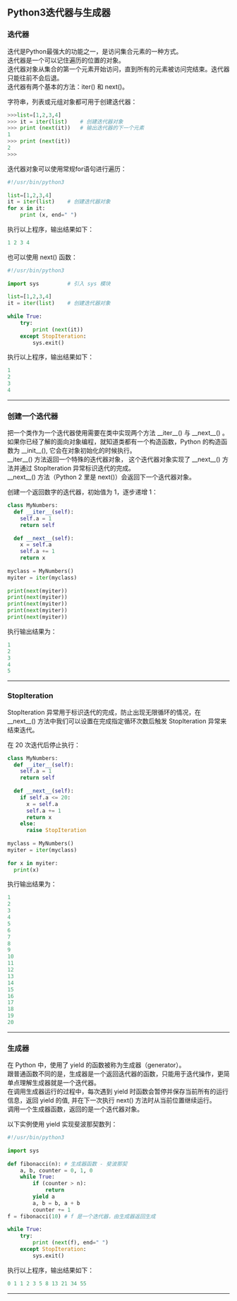 ## **Python3迭代器与生成器**

### **迭代器**
迭代是Python最强大的功能之一，是访问集合元素的一种方式。  
迭代器是一个可以记住遍历的位置的对象。  
迭代器对象从集合的第一个元素开始访问，直到所有的元素被访问完结束。迭代器只能往前不会后退。  
迭代器有两个基本的方法：iter() 和 next()。 

字符串，列表或元组对象都可用于创建迭代器：
```python
>>>list=[1,2,3,4]
>>> it = iter(list)    # 创建迭代器对象
>>> print (next(it))   # 输出迭代器的下一个元素
1
>>> print (next(it))
2
>>>
```

迭代器对象可以使用常规for语句进行遍历：
```python
#!/usr/bin/python3
 
list=[1,2,3,4]
it = iter(list)    # 创建迭代器对象
for x in it:
    print (x, end=" ")
```

执行以上程序，输出结果如下：
```python
1 2 3 4
```

也可以使用 next() 函数：
```python
#!/usr/bin/python3
 
import sys         # 引入 sys 模块
 
list=[1,2,3,4]
it = iter(list)    # 创建迭代器对象
 
while True:
    try:
        print (next(it))
    except StopIteration:
        sys.exit()
```

执行以上程序，输出结果如下：
```python
1
2
3
4
```
---


### **创建一个迭代器**
把一个类作为一个迭代器使用需要在类中实现两个方法 \_\_iter__() 与 \_\_next__() 。  
如果你已经了解的面向对象编程，就知道类都有一个构造函数，Python 的构造函数为 \_\_init__(), 它会在对象初始化的时候执行。  
\_\_iter__() 方法返回一个特殊的迭代器对象， 这个迭代器对象实现了 \_\_next__() 方法并通过 StopIteration 异常标识迭代的完成。   
\_\_next__() 方法（Python 2 里是 next()）会返回下一个迭代器对象。  

创建一个返回数字的迭代器，初始值为 1，逐步递增 1：  
```python
class MyNumbers:
  def __iter__(self):
    self.a = 1
    return self
 
  def __next__(self):
    x = self.a
    self.a += 1
    return x
 
myclass = MyNumbers()
myiter = iter(myclass)
 
print(next(myiter))
print(next(myiter))
print(next(myiter))
print(next(myiter))
print(next(myiter))
```

执行输出结果为：
```python
1
2
3
4
5
```
---

### **StopIteration**
StopIteration 异常用于标识迭代的完成，防止出现无限循环的情况，在 \_\_next__() 方法中我们可以设置在完成指定循环次数后触发 StopIteration 异常来结束迭代。

在 20 次迭代后停止执行：
```python
class MyNumbers:
  def __iter__(self):
    self.a = 1
    return self
 
  def __next__(self):
    if self.a <= 20:
      x = self.a
      self.a += 1
      return x
    else:
      raise StopIteration
 
myclass = MyNumbers()
myiter = iter(myclass)
 
for x in myiter:
  print(x)
```

执行输出结果为：
```python
1
2
3
4
5
6
7
8
9
10
11
12
13
14
15
16
17
18
19
20
```
---

### **生成器**
在 Python 中，使用了 yield 的函数被称为生成器（generator）。  
跟普通函数不同的是，生成器是一个返回迭代器的函数，只能用于迭代操作，更简单点理解生成器就是一个迭代器。  
在调用生成器运行的过程中，每次遇到 yield 时函数会暂停并保存当前所有的运行信息，返回 yield 的值, 并在下一次执行 next() 方法时从当前位置继续运行。  
调用一个生成器函数，返回的是一个迭代器对象。  

以下实例使用 yield 实现斐波那契数列：
```python
#!/usr/bin/python3
 
import sys
 
def fibonacci(n): # 生成器函数 - 斐波那契
    a, b, counter = 0, 1, 0
    while True:
        if (counter > n): 
            return
        yield a
        a, b = b, a + b
        counter += 1
f = fibonacci(10) # f 是一个迭代器，由生成器返回生成
 
while True:
    try:
        print (next(f), end=" ")
    except StopIteration:
        sys.exit()
```

执行以上程序，输出结果如下：
```python
0 1 1 2 3 5 8 13 21 34 55
```
---



